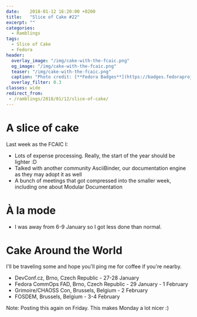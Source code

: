 ```yaml
---
date:    2018-01-12 16:20:00 +0200
title:   "Slice of Cake #22"
excerpt: ""
categories:
  - Ramblings
tags:
  - Slice of Cake
  - Fedora
header:
  overlay_image: "/img/cake-with-the-fcaic.png"
  og_image: "/img/cake-with-the-fcaic.png"
  teaser: "/img/cake-with-the-fcaic.png"
  caption: "Photo credit: [**Fedora Badges**](https://badges.fedoraproject.org/badge/its-a-cake-thing)"
  overlay_filter: 0.3
classes: wide
redirect_from:
 - /ramblings/2018/01/12/slice-of-cake/
---
```


# A slice of cake

Last week as the FCAIC I:

- Lots of expense processing. Really, the start of the year should be lighter :D
- Talked with another community AsciiBinder, our documentation engine as they may adopt it as well
- A bunch of meetings that got compressed into the smaller week, including one about Modular Documentation

# À la mode

- I was away from 6-9 January so I got less done than normal.

# Cake Around the World

I'll be traveling some and hope you'll ping me for coffee if you're nearby.

- DevConf.cz, Brno, Czech Republic - 27-28 January
- Fedora CommOps FAD, Brno, Czech Republic - 29 January - 1 February
- Grimoire/CHAOSS Con, Brussels, Belgium - 2 February
- FOSDEM, Brussels, Belgium - 3-4 February

Note: Posting this again on Friday.  This makes Monday a lot nicer :)
